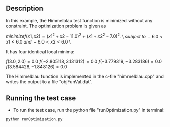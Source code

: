 ## Description

In this example, the Himmelblau test function is minimized without any constraint. The optimization problem is given as

$minimize f(x1,x2) = (x1^2+x2-11.0)^2 + (x1+x2^2-7.0)^2$. \\
$subject \; to \; -6.0 < x1 < 6.0 \; and \; -6.0 < x2 < 6.0$ \\



It has four identical local minima:

$f(3.0,2.0) = 0.0$
$f(-2.805118, 3.131312) = 0.0$
$f(-3.779319, -3.283186) = 0.0$
$f(3.584428, -1.848126) = 0.0$


The Himmelblau function is implemented in the c-file "himmelblau.cpp" and writes the output to 
a file "objFunVal.dat". 


## Running the test case

- To run the test case, run the python file "runOptimization.py" in terminal:

```
python runOptimization.py 
```

